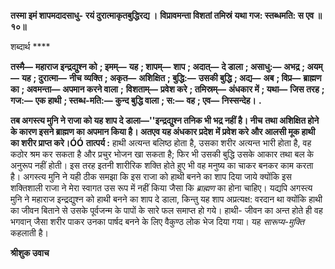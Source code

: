 **तस्मा इमं शापमदादसाधु-** **रयं दुरात्माकृतबुद्धिरद्य ।** **विप्रावमन्ता विशतां तमिस्रं** **यथा गज: स्तब्धमति: स एव ॥ १०॥** 

शब्दार्थ **** 

**तस्मै—** **महाराज इन्द्रद्युश्न को** **; इमम्—** **यह** **; शापम्—** **शाप** **; अदात्—** **दे डाला** **; असाधु:—** **अभद्र** **; अयम्—** **यह** **; दुरात्मा—** **नीच** **व्यक्ति** **; अकृत—** **अशिक्षित** **; बुद्धि:—** **उसकी बुद्धि** **; अद्य—** **अब** **; विप्र—** **ब्राह्मण का** **; अवमन्ता—** **अपमान करने वाला** **;** **विशताम्—** **प्रवेश करे** **; तमिस्रम्—** **अंधकार में** **; यथा—** **जिस तरह** **; गज:—** **एक हाथी** **; स्तब्ध-मति:—** **कुन्द बुद्धि वाला** **; स:—** **वह** **; एव—** **निस्सन्देह।** **.** 

**तब अगस्त्य मुनि ने राजा को यह शाप दे डाला—''इन्द्रद्युश्न तनिक भी भद्र नहीं है। नीच** **तथा अशिक्षित होने के कारण इसने ब्राह्मण का अपमान किया है। अतएव यह अंधकार प्रदेश** **में प्रवेश करे और आलसी मूक हाथी का शरीर प्राप्त करे।ÓÓ** **तात्पर्य :** हाथी अत्यन्त बलिष्ठ होता है, उसका शरीर अत्यन्त भारी होता है, वह कठोर श्रम कर सकता है और प्रचुर भोजन खा सकता है; फिर भी उसकी बुद्धि उसके आकार तथा बल के अनुरूप नहीं होती। इस तरह इतनी शारीरिक शक्ति होते हुए भी वह मनुष्य का चाकर बनकर काम करता है। अगस्त्य मुनि ने यही ठीक समझा कि इस राजा को हाथी बनने का शाप दिया जाये क्योंकि इस शक्तिशाली राजा ने मेरा स्वागत उस रूप में नहीं किया जैसा कि *ब्राह्मण* का होना चाहिए। यद्यपि अगस्त्य मुनि ने महाराज इन्द्रद्युश्न को हाथी बनने का शाप दे डाला, किन्तु यह शाप अप्रत्यक्ष: वरदान था क्योंकि हाथी का जीवन बिताने से उसके पूर्वजन्म के पापों के सारे फल समाप्त हो गये। हाथी- जीवन का अन्त होते ही वह भगवान् जैसा शरीर पाकर उनका पार्षद बनने के लिए वैकुण्ठ लोक भेज दिया गया। यह *सारूप्य-मुक्ति* कहलाती है।  

**श्रीशुक उवाच** 